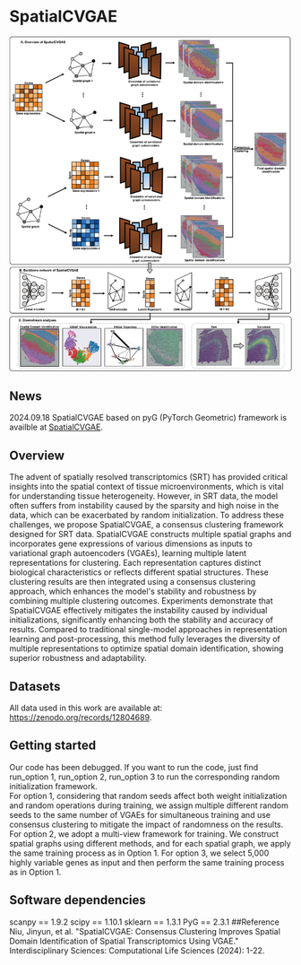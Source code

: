 # SpatialCVGAE
![image](https://github.com/wenwenmin/SpatialCVGAE/blob/main/SpatialCVGAE_Overview.jpg)
## News
2024.09.18 SpatialCVGAE based on pyG (PyTorch Geometric) framework is availble at [SpatialCVGAE](https://github.com/wenwenmin/SpatialCVGAE/blob/main/SpatialCVGAE.py).
## Overview
The advent of spatially resolved transcriptomics (SRT) has provided critical insights into the spatial context of tissue microenvironments, which is vital for understanding tissue heterogeneity. However, in SRT data, the model often suffers from instability caused by the sparsity and high noise in the data, which can be exacerbated by random initialization. To address these challenges, we propose SpatialCVGAE, a consensus clustering framework designed for SRT data. SpatialCVGAE constructs multiple spatial graphs and incorporates gene expressions of various dimensions as inputs to variational graph autoencoders (VGAEs), learning multiple latent representations for clustering. Each representation captures distinct biological characteristics or reflects different spatial structures. These clustering results are then integrated using a consensus clustering approach, which enhances the model's stability and robustness by combining multiple clustering outcomes. Experiments demonstrate that SpatialCVGAE effectively mitigates the instability caused by individual initializations, significantly enhancing both the stability and accuracy of results. Compared to traditional single-model approaches in representation learning and post-processing, this method fully leverages the diversity of multiple representations to optimize spatial domain identification, showing superior robustness and adaptability.
## Datasets
All data used in this work are available at: https://zenodo.org/records/12804689.
## Getting started
Our code has been debugged. If you want to run the code, just find run_option 1, run_option 2, run_option 3 to run the corresponding random initialization framework.
<br>For option 1, considering that random seeds affect both weight initialization and random operations during training, we assign multiple different random seeds to the same number of VGAEs for simultaneous training and use consensus clustering to mitigate the impact of randomness on the results. For option 2, we adopt a multi-view framework for training. We construct spatial graphs using different methods, and for each spatial graph, we apply the same training process as in Option 1. For option 3, we select 5,000 highly variable genes as input and then perform the same training process as in Option 1.
## Software dependencies
scanpy == 1.9.2
scipy == 1.10.1
sklearn == 1.3.1
PyG == 2.3.1
##Reference
Niu, Jinyun, et al. "SpatialCVGAE: Consensus Clustering Improves Spatial Domain Identification of Spatial Transcriptomics Using VGAE." Interdisciplinary Sciences: Computational Life Sciences (2024): 1-22.
